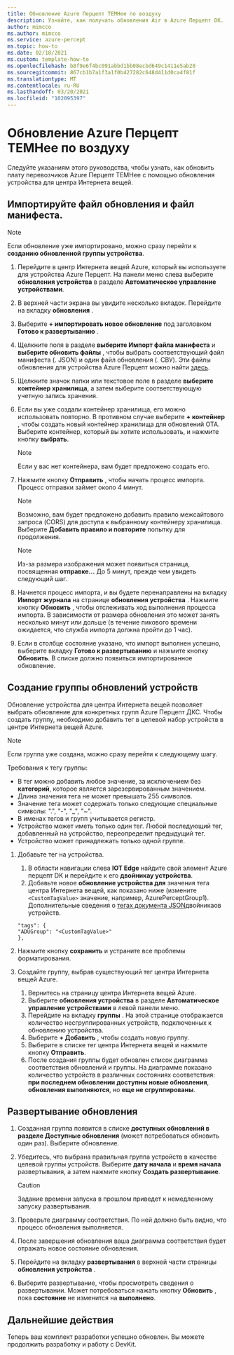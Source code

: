 ```yaml
---
title: Обновление Azure Перцепт ТЕМНее по воздуху
description: Узнайте, как получать обновления Air в Azure Перцепт DK.
author: mimcco
ms.author: mimcco
ms.service: azure-percept
ms.topic: how-to
ms.date: 02/18/2021
ms.custom: template-how-to
ms.openlocfilehash: b8f9e6f4bc091abbd1bb08ecbd649c1411e5ab20
ms.sourcegitcommit: 867cb1b7a1f3a1f0b427282c648d411d0ca4f81f
ms.translationtype: MT
ms.contentlocale: ru-RU
ms.lasthandoff: 03/20/2021
ms.locfileid: "102095397"
---
```

# <a name="update-your-azure-percept-dk-over-the-air"></a>Обновление Azure Перцепт ТЕМНее по воздуху

Следуйте указаниям этого руководства, чтобы узнать, как обновить плату перевозчиков Azure Перцепт ТЕМНее с помощью обновления устройства для центра Интернета вещей.

## <a name="import-your-update-file-and-manifest-file"></a>Импортируйте файл обновления и файл манифеста.

> [!NOTE]
> Если обновление уже импортировано, можно сразу перейти к **созданию обновленной группы устройства**.

1. Перейдите в центр Интернета вещей Azure, который вы используете для устройства Azure Перцепт. На панели меню слева выберите **обновления устройства** в разделе **Автоматическое управление устройствами**.
 
1. В верхней части экрана вы увидите несколько вкладок. Перейдите на вкладку **обновления** .
 
1. Выберите **+ импортировать новое обновление** под заголовком **Готово к развертыванию** .
 
1. Щелкните поля в разделе **выберите Импорт файла манифеста** и **выберите обновить файлы** , чтобы выбрать соответствующий файл манифеста (. JSON) и один файл обновления (. СВУ). Эти файлы обновления для устройства Azure Перцепт можно найти [здесь](https://go.microsoft.com/fwlink/?linkid=2155625).
 
1. Щелкните значок папки или текстовое поле в разделе **выберите контейнер хранилища**, а затем выберите соответствующую учетную запись хранения.
 
1. Если вы уже создали контейнер хранилища, его можно использовать повторно. В противном случае выберите **+ контейнер** , чтобы создать новый контейнер хранилища для обновлений OTA. Выберите контейнер, который вы хотите использовать, и нажмите кнопку **выбрать**.
 
    >[!Note]
    >Если у вас нет контейнера, вам будет предложено создать его.
 
1. Нажмите кнопку **Отправить** , чтобы начать процесс импорта. Процесс отправки займет около 4 минут.
 
    >[!Note]
    >Возможно, вам будет предложено добавить правило межсайтового запроса (CORS) для доступа к выбранному контейнеру хранилища. Выберите **Добавить правило и повторите** попытку для продолжения.
 
    >[!Note]
    >Из-за размера изображения может появиться страница, посвященная **отправке...** До 5 минут, прежде чем увидеть следующий шаг.
    
1. Начнется процесс импорта, и вы будете перенаправлены на вкладку **Импорт журнала** на странице **обновления устройства** . Нажмите кнопку **Обновить** , чтобы отслеживать ход выполнения процесса импорта. В зависимости от размера обновления это может занять несколько минут или дольше (в течение пикового времени ожидается, что служба импорта должна пройти до 1 час).

1. Если в столбце состояние указано, что импорт выполнен успешно, выберите вкладку **Готово к развертыванию** и нажмите кнопку **Обновить**. В списке должно появиться импортированное обновление.
 
## <a name="create-a-device-update-group"></a>Создание группы обновлений устройств
Обновление устройства для центра Интернета вещей позволяет выбрать обновление для конкретных групп Azure Перцепт ДКС. Чтобы создать группу, необходимо добавить тег в целевой набор устройств в центре Интернета вещей Azure.

> [!NOTE]
> Если группа уже создана, можно сразу перейти к следующему шагу.

Требования к тегу группы:
- В тег можно добавить любое значение, за исключением без **категорий**, которое является зарезервированным значением.
- Длина значения тега не может превышать 255 символов.
- Значение тега может содержать только следующие специальные символы: ".", "-", "_", "~".
- В именах тегов и групп учитывается регистр.
- Устройство может иметь только один тег. Любой последующий тег, добавленный на устройство, переопределит предыдущий тег.
- Устройство может принадлежать только одной группе.

1. Добавьте тег на устройства.
    1. В области навигации слева **IOT Edge** найдите свой элемент Azure перцепт DK и перейдите к его **двойникау устройства**.
    1. Добавьте новое **обновление устройства для** значения тега центра Интернета вещей, как показано ниже (измените ```<CustomTagValue>``` значение, например, AzurePerceptGroup1). Дополнительные сведения о [тегах документа JSON](https://docs.microsoft.com/azure/iot-hub/iot-hub-devguide-device-twins#device-twins)двойникаов устройств.

    ```
    "tags": {
    "ADUGroup": "<CustomTagValue>"
    },
    ```

 
1. Нажмите кнопку **сохранить** и устраните все проблемы форматирования.
 
1. Создайте группу, выбрав существующий тег центра Интернета вещей Azure.
    1. Вернитесь на страницу центра Интернета вещей Azure.
    1. Выберите **обновления устройства** в разделе **Автоматическое управление устройствами** в левой панели меню.
    1. Перейдите на вкладку **группы** . На этой странице отображается количество несгруппированных устройств, подключенных к обновлению устройства.
    1. Выберите **+ Добавить** , чтобы создать новую группу.
    1. Выберите в списке тег центра Интернета вещей и нажмите кнопку **Отправить**.
    1. После создания группы будет обновлен список диаграмма соответствия обновлений и группы. На диаграмме показано количество устройств в различных состояниях соответствия: **при последнем обновлении** **доступны новые обновления**, **обновления выполняются**, но **еще не сгруппированы**.
 

## <a name="deploy-an-update"></a>Развертывание обновления
1. Созданная группа появится в списке **доступных обновлений в разделе Доступные обновления** (может потребоваться обновить один раз). Выберите обновление.
 
1. Убедитесь, что выбрана правильная группа устройств в качестве целевой группы устройств. Выберите **дату начала** и **время начала** развертывания, а затем нажмите кнопку **Создать развертывание**. 

    >[!CAUTION]
    >Задание времени запуска в прошлом приведет к немедленному запуску развертывания.
 
1. Проверьте диаграмму соответствия. По ней должно быть видно, что процесс обновления выполняется.
 
1. После завершения обновления ваша диаграмма соответствия будет отражать новое состояние обновления.
 
1. Перейдите на вкладку **развертывания** в верхней части страницы **обновления устройства** .
 
1. Выберите развертывание, чтобы просмотреть сведения о развертывании. Может потребоваться нажать кнопку **Обновить** , пока **состояние** не изменится на **выполнено**.

## <a name="next-steps"></a>Дальнейшие действия

Теперь ваш комплект разработки успешно обновлен. Вы можете продолжить разработку и работу с DevKit.